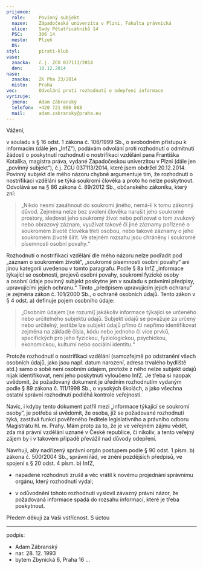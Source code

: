 ```yaml
---
prijemce: 
  role:     Povinný subjekt
  nazev:    Západočeská univerzita v Plzni, Fakulta právnická
  ulice:    Sady Pětatřicátníků 14
  PSC:      306 14
  mesto:    Plzeň
  DS:       
styl:       pirati-klub
vase:
  znacka:   č.j. ZCU 037113/2014
  den:      18.12.2014
nase:
  znacka:   ZK Pha 23/2014
  misto:    Praha
vec:        Odvolání proti rozhodnutí o odepření informace
vyrizuje:   
  jmeno:    Adam Zábranský
  telefon:  +420 721 006 868
  mail:     adam.zabransky@praha.eu
---
```


Vážení,

v souladu s § 16 odst. 1 zákona č. 106/1999 Sb., o svobodném přístupu k informacím (dále jen „InfZ“), podávám odvolání proti rozhodnutí o odmítnutí žádosti o poskytnutí rozhodnutí o nostrifikaci vzdělání pana Františka Kotalíka, magistra práva, vydané Západočeskou univerzitou v Plzni (dále jen „povinný subjekt“), č.j. ZCU 037113/2014, které jsem obdržel 20.12.2014. Povinný subjekt dle mého názoru chybně argumentuje tím, že rozhodnutí o nostrifikaci vzdělání se týká soukromí člověka a proto ho nelze poskytnout. Odvolává se na § 86 zákona č. 89/2012 Sb., občanského zákoníku, který zní:

> „Nikdo nesmí zasáhnout do soukromí jiného, nemá-li k tomu zákonný důvod. Zejména nelze bez svolení člověka narušit jeho soukromé prostory, sledovat jeho soukromý život nebo pořizovat o tom zvukový nebo obrazový záznam, využívat takové či jiné záznamy pořízené o soukromém životě člověka třetí osobou, nebo takové záznamy o jeho soukromém životě šířit. Ve stejném rozsahu jsou chráněny i soukromé písemnosti osobní povahy.“

Rozhodnutí o nostrifikaci vzdělání dle mého názoru nelze podřadit pod „záznam o soukromém životě“, „soukromé písemnosti osobní povahy“ ani jinou kategorii uvedenou v tomto paragrafu. Podle § 8a InfZ „informace týkající se osobnosti, projevů osobní povahy, soukromí fyzické osoby a osobní údaje povinný subjekt poskytne jen v souladu s právními předpisy, upravujícími jejich ochranu.“ Tímto „předpisem upravujícím jejich ochranu“ je zejména zákon č. 101/2000 Sb., o ochraně osobních údajů. Tento zákon v § 4 odst. a) definuje pojem osobního údaje:

> „Osobním údajem [se rozumí] jakákoliv informace týkající se určeného nebo určitelného subjektu údajů. Subjekt údajů se považuje za určený nebo určitelný, jestliže lze subjekt údajů přímo či nepřímo identifikovat zejména na základě čísla, kódu nebo jednoho či více prvků, specifických pro jeho fyzickou, fyziologickou, psychickou, ekonomickou, kulturní nebo sociální identitu.“

Protože rozhodnutí o nostrifikaci vzdělání (samozřejmě po odstranění všech osobních údajů, jako jsou např. datum narození, adresa trvalého bydliště atd.) samo o sobě není osobním údajem, protože z něho nelze subjekt údajů nijak identifikovat, není jeho poskytnutí vyloučeno InfZ. Je třeba si naopak uvědomit, že požadovaný dokument je úředním rozhodnutím vydaným podle § 89 zákona č. 111/1998 Sb., o vysokých školách, a jako všechna ostatní správní rozhodnutí podléhá kontrole veřejnosti. 

Navíc, i kdyby tento dokument patřil mezi „informace týkající se soukromí osoby“, je potřeba si uvědomit, že osoba, jíž se požadované rozhodnutí týká, zastává funkci pověřeného ředitele legislativního a právního odboru Magistrátu hl. m. Prahy. Mám proto za to, že je ve veřejném zájmu vědět, zda má právní vzdělání uznané v České republice, či nikoliv, a tento veřejný zájem by i v takovém případě převážil nad důvody odepření.

Navrhuji, aby nadřízený správní orgán postupem podle § 90 odst. 1 písm. b) zákona č. 500/2004 Sb., správní řád, ve znění pozdějších předpisů, ve spojení s § 20 odst. 4 písm. b) InfZ,

* napadené rozhodnutí zrušil a věc vrátil k novému projednání správnímu orgánu, který rozhodnutí vydal; 

* v odůvodnění tohoto rozhodnutí vyslovil závazný právní názor, že požadovaná informace spadá do rozsahu informací, které je třeba poskytnout.

Předem děkuji za Vaši vstřícnost. S úctou

---
podpis: 
  - Adam Zábranský
  - nar. 28. 12. 1993
  - bytem Zbynická 6, Praha 16
...
